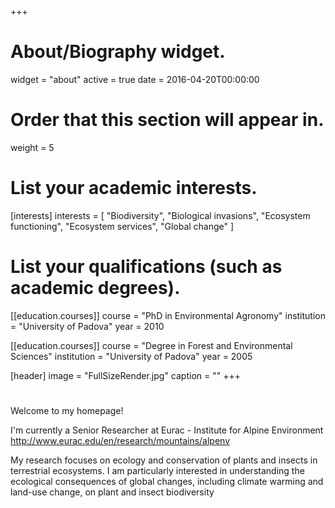 +++
# About/Biography widget.
widget = "about"
active = true
date = 2016-04-20T00:00:00

# Order that this section will appear in.
weight = 5

# List your academic interests.
[interests]
  interests = [
    "Biodiversity",
    "Biological invasions",
    "Ecosystem functioning",
    "Ecosystem services",
    "Global change"
  ]

# List your qualifications (such as academic degrees).
[[education.courses]]
  course = "PhD in Environmental Agronomy"
  institution = "University of Padova"
  year = 2010

[[education.courses]]
  course = "Degree in Forest and Environmental Sciences"
  institution = "University of Padova"
  year = 2005

[header]
image = "FullSizeRender.jpg"
caption = ""
+++

# 

Welcome to my homepage! 

I'm currently a Senior Researcher at Eurac - Institute for Alpine Environment http://www.eurac.edu/en/research/mountains/alpenv

My research focuses on ecology and conservation of plants and insects in terrestrial ecosystems. I am particularly interested in understanding the ecological consequences of global changes, including climate warming and land-use change, on plant and insect biodiversity

